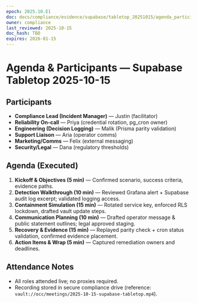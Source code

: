 ```yaml
---
epoch: 2025.10.E1
doc: docs/compliance/evidence/supabase/tabletop_20251015/agenda_participants.md
owner: compliance
last_reviewed: 2025-10-15
doc_hash: TBD
expires: 2026-01-15
---
```

# Agenda & Participants — Supabase Tabletop 2025-10-15

## Participants
- **Compliance Lead (Incident Manager)** — Justin (facilitator)
- **Reliability On-call** — Priya (credential rotation, pg_cron owner)
- **Engineering (Decision Logging)** — Malik (Prisma parity validation)
- **Support Liaison** — Aria (operator comms)
- **Marketing/Comms** — Felix (external messaging)
- **Security/Legal** — Dana (regulatory thresholds)

## Agenda (Executed)
1. **Kickoff & Objectives (5 min)** — Confirmed scenario, success criteria, evidence paths.
2. **Detection Walkthrough (10 min)** — Reviewed Grafana alert + Supabase audit log excerpt; validated logging access.
3. **Containment Simulation (15 min)** — Rotated service key, enforced RLS lockdown, drafted vault update steps.
4. **Communication Planning (10 min)** — Drafted operator message & public statement outlines; legal approved staging.
5. **Recovery & Evidence (15 min)** — Replayed parity check + cron status validation, confirmed evidence placement.
6. **Action Items & Wrap (5 min)** — Captured remediation owners and deadlines.

## Attendance Notes
- All roles attended live; no proxies required.
- Recording stored in secure compliance drive (reference: `vault://occ/meetings/2025-10-15-supabase-tabletop.mp4`).
